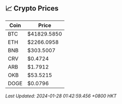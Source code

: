 ## 📈 Crypto Prices

| Coin | Price |
| ---- | ----- |
| BTC | $41829.5850 |
| ETH | $2266.0958 |
| BNB | $303.5007 |
| CRV | $0.4724 |
| ARB | $1.7912 |
| OKB | $53.5215 |
| DOGE | $0.0796 |

_Last Updated: 2024-01-28 01:42:59.456 +0800 HKT_